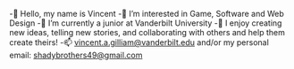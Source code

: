 -👋 Hello, my name is Vincent
-👀 I’m interested in Game, Software and Web Design
-🌱 I’m currently a junior at Vanderbilt University
-💞️ I enjoy creating new ideas, telling new stories, and collaborating with others and help them create theirs!
-📫 vincent.a.gilliam@vanderbilt.edu and/or my personal email: shadybrothers49@gmail.com
<!--
**gilliava/gilliava** is a ✨ _special_ ✨ repository because its `README.md` (this file) appears on your GitHub profile.

Here are some ideas to get you started:

- 🔭 I’m currently working on ...
- 🌱 I’m currently learning ...
- 👯 I’m looking to collaborate on ...
- 🤔 I’m looking for help with ...
- 💬 Ask me about ...
- 📫 How to reach me: ...
- 😄 Pronouns: ...
- ⚡ Fun fact: ...
-->
